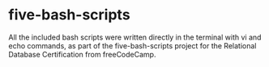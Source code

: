 # five-bash-scripts
All the included bash scripts were written directly in the terminal with vi and echo commands, as part of the five-bash-scripts project for the Relational Database Certification from freeCodeCamp.
